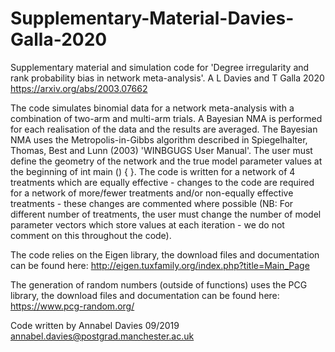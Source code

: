 # Supplementary-Material-Davies-Galla-2020
Supplementary material and simulation code for 'Degree irregularity and rank probability bias in network meta-analysis'. A L Davies and T Galla 2020 https://arxiv.org/abs/2003.07662

The code simulates binomial data for a network meta-analysis with a combination of two-arm and multi-arm trials.
A Bayesian NMA is performed for each realisation of the data and the results are averaged.
The Bayesian NMA uses the Metropolis-in-Gibbs algorithm described in Spiegelhalter, Thomas, Best and Lunn (2003) 'WINBGUGS User Manual'. 
The user must define the geometry of the network and the true model parameter values at the beginning of int main () {  }.
The code is written for a network of 4 treatments which are equally effective - changes to the code are required for a network of more/fewer treatments and/or non-equally effective treatments - these changes are commented where possible (NB: For different number of treatments, the user must change the number of model parameter vectors which store values at each iteration - we do not comment on this throughout the code).

The code relies on the Eigen library, the download files and documentation can be found here: http://eigen.tuxfamily.org/index.php?title=Main_Page

The generation of random numbers (outside of functions) uses the PCG library, the download files and documentation can be found here: https://www.pcg-random.org/

Code written by Annabel Davies 09/2019
annabel.davies@postgrad.manchester.ac.uk

